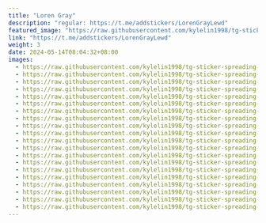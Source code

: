 ```yaml
---
title: "Loren Gray"
description: "regular: https://t.me/addstickers/LorenGrayLewd"
featured_image: "https://raw.githubusercontent.com/kylelin1998/tg-sticker-spreading-worldwide-images/main/img/618edf41-a62e-4481-a4eb-c9fa79279885.jpg"
link: "https://t.me/addstickers/LorenGrayLewd"
weight: 3
date: 2024-05-14T08:04:32+08:00
images:
  - https://raw.githubusercontent.com/kylelin1998/tg-sticker-spreading-worldwide-images/main/img/618edf41-a62e-4481-a4eb-c9fa79279885.jpg
  - https://raw.githubusercontent.com/kylelin1998/tg-sticker-spreading-worldwide-images/main/img/f767741c-de53-4ac7-ad7b-be5ae0958c17.jpg
  - https://raw.githubusercontent.com/kylelin1998/tg-sticker-spreading-worldwide-images/main/img/b00411f7-5440-4cfe-b35f-b42538000ce9.jpg
  - https://raw.githubusercontent.com/kylelin1998/tg-sticker-spreading-worldwide-images/main/img/e3461325-1d06-4d53-8782-00f62aac97a9.jpg
  - https://raw.githubusercontent.com/kylelin1998/tg-sticker-spreading-worldwide-images/main/img/1dd0e13b-f8d0-4c3b-ab74-10901ffc9ded.jpg
  - https://raw.githubusercontent.com/kylelin1998/tg-sticker-spreading-worldwide-images/main/img/b0cdf3fc-0d80-4c89-bb75-80210e6b9857.jpg
  - https://raw.githubusercontent.com/kylelin1998/tg-sticker-spreading-worldwide-images/main/img/c0ce2308-2c49-42f6-9e03-c5eec86126f4.jpg
  - https://raw.githubusercontent.com/kylelin1998/tg-sticker-spreading-worldwide-images/main/img/dad47776-29fe-4ae4-b173-61a8dd3030ae.jpg
  - https://raw.githubusercontent.com/kylelin1998/tg-sticker-spreading-worldwide-images/main/img/313f9d91-cb1f-4d6f-a1d6-445b373dbaae.jpg
  - https://raw.githubusercontent.com/kylelin1998/tg-sticker-spreading-worldwide-images/main/img/98a13aee-0a04-4039-8ea1-9718b4fdd41d.jpg
  - https://raw.githubusercontent.com/kylelin1998/tg-sticker-spreading-worldwide-images/main/img/90d17400-f457-4a2f-9370-62b617f3a6ac.jpg
  - https://raw.githubusercontent.com/kylelin1998/tg-sticker-spreading-worldwide-images/main/img/3abd93d8-eea8-44c3-885a-b22385b313e6.jpg
  - https://raw.githubusercontent.com/kylelin1998/tg-sticker-spreading-worldwide-images/main/img/dad72911-2911-4ac2-99d7-3cf618536a61.jpg
  - https://raw.githubusercontent.com/kylelin1998/tg-sticker-spreading-worldwide-images/main/img/f9ac7fde-e231-4a0d-904e-f3d51ef87965.jpg
  - https://raw.githubusercontent.com/kylelin1998/tg-sticker-spreading-worldwide-images/main/img/4b16331d-a6a5-41a6-a2bf-3b43a5a6970e.jpg
  - https://raw.githubusercontent.com/kylelin1998/tg-sticker-spreading-worldwide-images/main/img/fe3f8259-563d-47d4-b521-7f81b5310f53.jpg
  - https://raw.githubusercontent.com/kylelin1998/tg-sticker-spreading-worldwide-images/main/img/9ae2dccc-e1f0-48d2-a5fd-e1ed2eab8f85.jpg
  - https://raw.githubusercontent.com/kylelin1998/tg-sticker-spreading-worldwide-images/main/img/93d3b916-53b1-46b5-85fa-31aab10feccc.jpg
  - https://raw.githubusercontent.com/kylelin1998/tg-sticker-spreading-worldwide-images/main/img/2caa8e4d-67b2-4024-8b06-59b5cd0d86dd.jpg
  - https://raw.githubusercontent.com/kylelin1998/tg-sticker-spreading-worldwide-images/main/img/24001994-ac3e-464e-8128-b6a0f1b2f648.jpg
---
```

